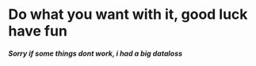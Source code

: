 # Do what you want with it, good luck have fun
##### Sorry if some things dont work, i had a big dataloss
